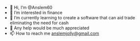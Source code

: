 - 👋 Hi, I’m @Anslem60
- 👀 I’m interested in finance
- 🌱 I’m currently learning to create a software that can aid trade eliminating the need for cash 
- 💞️ Any help would be much appreciated
- 📫 How to reach me anslemjolly@gmail.com

<!---
Anslem60/Anslem60 is a ✨ special ✨ repository because its `README.md` (this file) appears on your GitHub profile.
You can click the Preview link to take a look at your changes.
--->
